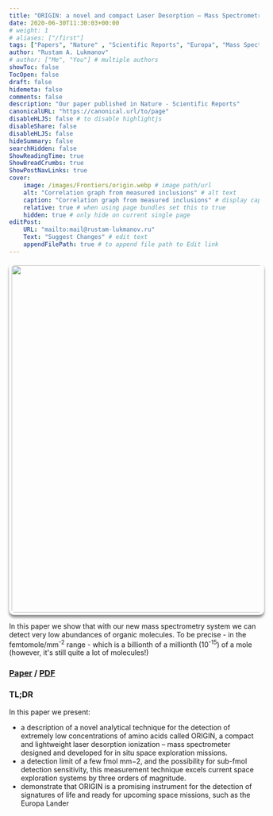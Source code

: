 ```yaml
---
title: "ORIGIN: a novel and compact Laser Desorption – Mass Spectrometry system"
date: 2020-06-30T11:30:03+00:00
# weight: 1
# aliases: ["/first"]
tags: ["Papers", "Nature" , "Scientific Reports", "Europa", "Mass Spectrometry"]
author: "Rustam A. Lukmanov"
# author: ["Me", "You"] # multiple authors
showToc: false
TocOpen: false
draft: false
hidemeta: false
comments: false
description: "Our paper published in Nature - Scientific Reports"
canonicalURL: "https://canonical.url/to/page"
disableHLJS: false # to disable highlightjs
disableShare: false
disableHLJS: false
hideSummary: false
searchHidden: false
ShowReadingTime: true
ShowBreadCrumbs: true
ShowPostNavLinks: true
cover:
    image: /images/Frontiers/origin.webp # image path/url
    alt: "Correlation graph from measured inclusions" # alt text
    caption: "Correlation graph from measured inclusions" # display caption under cover
    relative: true # when using page bundles set this to true
    hidden: true # only hide on current single page
editPost:
    URL: "mailto:mail@rustam-lukmanov.ru"
    Text: "Suggest Changes" # edit text
    appendFilePath: true # to append file path to Edit link
---
```


<div class="wrapper" style="display: flex; justify-content: left; align-items: center;">
    <img src="/images/Frontiers/origin.webp" width="700" style="padding: 5px; border-radius: 10px; box-shadow: 0 5px 5px rgba(0,0,0,0.45);">
</div>
  
In this paper we show that with our new mass spectrometry system we can detect very low abundances of organic molecules. To be precise - in the femtomole/mm<sup>-2</sup> range - which is a billionth of a millionth (10<sup>-15</sup>) of a mole (however, it's still quite a lot of molecules!)

### [Paper](https://www.nature.com/articles/s41598-020-66240-1) / [PDF](https://www.nature.com/articles/s41598-020-66240-1.pdf)

### TL;DR

In this paper we present:

- a description of a novel analytical technique for the detection of extremely low concentrations of amino acids called ORIGIN, a compact and lightweight laser desorption ionization – mass spectrometer designed and developed for in situ space exploration missions.
- a detection limit of a few fmol mm−2, and the possibility for sub-fmol detection sensitivity, this measurement technique excels current space exploration systems by three orders of magnitude.
- demonstrate that ORIGIN is a promising instrument for the detection of signatures of life and ready for upcoming space missions, such as the Europa Lander
